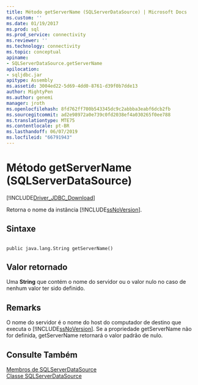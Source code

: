 ```yaml
---
title: Método getServerName (SQLServerDataSource) | Microsoft Docs
ms.custom: ''
ms.date: 01/19/2017
ms.prod: sql
ms.prod_service: connectivity
ms.reviewer: ''
ms.technology: connectivity
ms.topic: conceptual
apiname:
- SQLServerDataSource.getServerName
apilocation:
- sqljdbc.jar
apitype: Assembly
ms.assetid: 3004ed22-5d69-4dd0-8761-d39f0b7dde13
author: MightyPen
ms.author: genemi
manager: jroth
ms.openlocfilehash: 8fd762ff700b543345dc9c2abbba3eabf6dcb2fb
ms.sourcegitcommit: ad2e98972a0e739c0fd2038ef4a030265f0ee788
ms.translationtype: MTE75
ms.contentlocale: pt-BR
ms.lasthandoff: 06/07/2019
ms.locfileid: "66791943"
---
```

# <a name="getservername-method-sqlserverdatasource"></a>Método getServerName (SQLServerDataSource)
[!INCLUDE[Driver_JDBC_Download](../../../includes/driver_jdbc_download.md)]

  Retorna o nome da instância [!INCLUDE[ssNoVersion](../../../includes/ssnoversion-md.md)].  
  
## <a name="syntax"></a>Sintaxe  
  
```  
  
public java.lang.String getServerName()  
```  
  
## <a name="return-value"></a>Valor retornado  
 Uma **String** que contém o nome do servidor ou o valor nulo no caso de nenhum valor ter sido definido.  
  
## <a name="remarks"></a>Remarks  
 O nome do servidor é o nome do host do computador de destino que executa o [!INCLUDE[ssNoVersion](../../../includes/ssnoversion-md.md)]. Se a propriedade getServerName não for definida, getServerName retornará o valor padrão de nulo.  
  
## <a name="see-also"></a>Consulte Também  
 [Membros de SQLServerDataSource](../../../connect/jdbc/reference/sqlserverdatasource-members.md)   
 [Classe SQLServerDataSource](../../../connect/jdbc/reference/sqlserverdatasource-class.md)  
  
  
